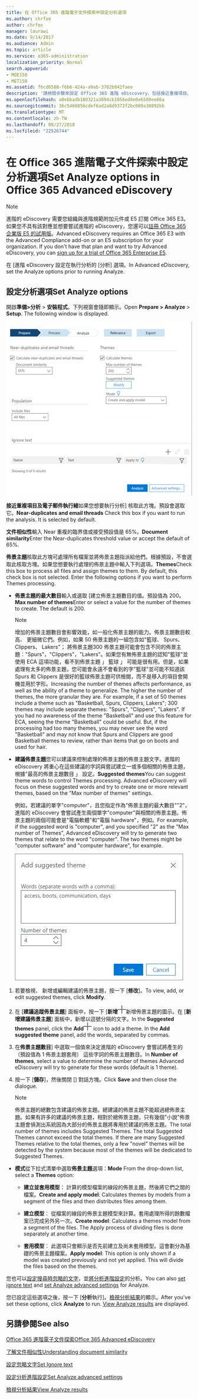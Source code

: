 ```yaml
---
title: 在 Office 365 進階電子文件探索中設定分析選項
ms.author: chrfox
author: chrfox
manager: laurawi
ms.date: 9/14/2017
ms.audience: Admin
ms.topic: article
ms.service: o365-administration
localization_priority: Normal
search.appverid:
- MOE150
- MET150
ms.assetid: f6cd6588-f6b6-424a-a9ab-3782b842faee
description: '請檢閱步驟來設定 Office 365 進階 eDiscovery，包括接近重複項目、 電子郵件執行緒及佈景主題中的分析程序的選項。  '
ms.openlocfilehash: a0ebbadb180321a3094cb1056ed8e0e6500ee66a
ms.sourcegitcommit: 36c5466056cdef6ad2a8d9372f2bc009a30892bb
ms.translationtype: MT
ms.contentlocale: zh-TW
ms.lasthandoff: 08/27/2018
ms.locfileid: "22526744"
---
```

# <a name="set-analyze-options-in-office-365-advanced-ediscovery"></a><span data-ttu-id="5c4a8-103">在 Office 365 進階電子文件探索中設定分析選項</span><span class="sxs-lookup"><span data-stu-id="5c4a8-103">Set Analyze options in Office 365 Advanced eDiscovery</span></span>

> [!NOTE]
> <span data-ttu-id="5c4a8-p101">進階的 eDiscovery 需要您組織與進階規範附加元件或 E5 訂閱 Office 365 E3。如果您不具有該對應並想要嘗試進階的 eDiscovery，您還可以[註冊 Office 365 企業版 E5 的試用版](https://go.microsoft.com/fwlink/p/?LinkID=698279)。</span><span class="sxs-lookup"><span data-stu-id="5c4a8-p101">Advanced eDiscovery requires an Office 365 E3 with the Advanced Compliance add-on or an E5 subscription for your organization. If you don't have that plan and want to try Advanced eDiscovery, you can [sign up for a trial of Office 365 Enterprise E5](https://go.microsoft.com/fwlink/p/?LinkID=698279).</span></span> 
  
<span data-ttu-id="5c4a8-106">在 [進階 eDiscovery 設定在執行分析的 [分析] 選項。</span><span class="sxs-lookup"><span data-stu-id="5c4a8-106">In Advanced eDiscovery, set the Analyze options prior to running Analyze.</span></span>
  
## <a name="set-analyze-options"></a><span data-ttu-id="5c4a8-107">設定分析選項</span><span class="sxs-lookup"><span data-stu-id="5c4a8-107">Set Analyze options</span></span>

<span data-ttu-id="5c4a8-p102">開啟**準備\>分析** \> **安裝程式**。下列視窗會隨即顯示。</span><span class="sxs-lookup"><span data-stu-id="5c4a8-p102">Open **Prepare \> Analyze** \> **Setup**. The following window is displayed.</span></span>
  
![設定分析選項](media/c3ec7a92-8484-4812-b98c-aa3eb740e5b7.png)
  
 <span data-ttu-id="5c4a8-p103">**接近重複項目及電子郵件執行緒**如果您想要執行分析] 核取此方塊。預設會選取它。</span><span class="sxs-lookup"><span data-stu-id="5c4a8-p103">**Near-duplicates and email threads** Check this box if you want to run the analysis. It is selected by default.</span></span> 
  
 <span data-ttu-id="5c4a8-113">**文件相似性**輸入 Near 重複的臨界值或接受預設值是 65%。</span><span class="sxs-lookup"><span data-stu-id="5c4a8-113">**Document similarity**Enter the Near-duplicates threshold value or accept the default of 65%.</span></span> 
  
 <span data-ttu-id="5c4a8-p104">**佈景主題**核取此方塊可處理所有檔案並將佈景主題指派給他們。根據預設，不會選取此核取方塊。如果您想要執行處理的佈景主題中輸入下列選項。</span><span class="sxs-lookup"><span data-stu-id="5c4a8-p104">**Themes**Check this box to process all files and assign themes to them. By default, this check box is not selected. Enter the following options if you want to perform Themes processing.</span></span>
  
- <span data-ttu-id="5c4a8-p105">**佈景主題的最大數目**輸入或選取 [建立佈景主題數目的值。預設值為 200。</span><span class="sxs-lookup"><span data-stu-id="5c4a8-p105">**Max number of themes**Enter or select a value for the number of themes to create. The default is 200.</span></span> 
    
    > [!NOTE]
    > <span data-ttu-id="5c4a8-p106">增加的佈景主題數目會影響效能，如一般化佈景主題的能力。佈景主題數目較高、 更細微它們。例如，如果 50 佈景主題的一組包含如"籃球、 Spurs、 Clippers、 Lakers"； 將佈景主題300 佈景主題可能會包含不同的佈景主題："Spurs"，"Clippers"，"Lakers"。如果您有無佈景主題的認知"籃球"並使用 ECA 這項功能，看不到佈景主題 」 籃球 」 可能是很有用。但是，如果處理有太多的佈景主題，您可能會永遠不會看到的字"籃球"並可能不知道該 Spurs 和 Clippers 是很好的籃球佈景主題可供檢閱，而不是移入的項目會開機並用於字形。</span><span class="sxs-lookup"><span data-stu-id="5c4a8-p106">Increasing the number of themes affects performance, as well as the ability of a theme to generalize. The higher the number of themes, the more granular they are. For example, if a set of 50 themes include a theme such as "Basketball, Spurs, Clippers, Lakers"; 300 themes may include separate themes: "Spurs", "Clippers", "Lakers". If you had no awareness of the theme "Basketball" and use this feature for ECA, seeing the theme "Basketball" could be useful. But, if the processing had too many themes, you may never see the word "Basketball" and may not know that Spurs and Clippers are good Basketball themes to review, rather than items that go on boots and used for hair.</span></span> 
  
- <span data-ttu-id="5c4a8-p107">**建議佈景主題**您可以建議來控制處理的佈景主題的佈景主題文字。進階的 eDiscovery 將重心在這些建議的字詞與嘗試建立一或多個相關的佈景主題，根據"最高的佈景主題數目 」 設定。</span><span class="sxs-lookup"><span data-stu-id="5c4a8-p107">**Suggested themes**You can suggest theme words to control Themes processing. Advanced eDiscovery will focus on these suggested words and try to create one or more relevant themes, based on the "Max number of themes" settings.</span></span> 
    
    <span data-ttu-id="5c4a8-p108">例如，若建議的單字"computer"，且您指定作為"佈景主題的最大數目""2"，進階的 eDiscovery 會嘗試產生兩個單字"computer"與相關的佈景主題。佈景主題的兩個可能會是"電腦軟體"和"電腦 hardware"，例如。</span><span class="sxs-lookup"><span data-stu-id="5c4a8-p108">For example, if the suggested word is "computer", and you specified "2" as the "Max number of Themes", Advanced eDiscovery will try to generate two themes that relate to the word "computer". The two themes might be "computer software" and "computer hardware", for example.</span></span> 
    
    ![新增建議的佈景主題](media/06e9ffd3-a76c-423b-b450-9e465eb9a02f.png)
  
1. <span data-ttu-id="5c4a8-129">若要檢視、 新增或編輯建議的佈景主題，按一下 [**修改**]。</span><span class="sxs-lookup"><span data-stu-id="5c4a8-129">To view, add, or edit suggested themes, click **Modify**.</span></span>
    
2. <span data-ttu-id="5c4a8-p109">在 [**建議追蹤佈景主題**] 面板中，按一下 [**新增**![新增圖示](media/c2dd8b3a-5a22-412c-a7fa-143f5b2b5612.png)新增佈景主題的圖示。在 [**新增建議佈景主題**] 面板中，新增以逗號分隔的文字。</span><span class="sxs-lookup"><span data-stu-id="5c4a8-p109">In the **Suggested themes** panel, click the **Add**![add icon](media/c2dd8b3a-5a22-412c-a7fa-143f5b2b5612.png) icon to add a theme. In the **Add suggested theme** panel, add the words, separated by commas.</span></span> 
    
3. <span data-ttu-id="5c4a8-132">在**佈景主題數目**] 中選取一個值來決定進階的 eDiscovery 會嘗試將產生的 （預設值為 1 佈景主題套用） 這些字詞的佈景主題數目。</span><span class="sxs-lookup"><span data-stu-id="5c4a8-132">In **Number of themes**, select a value to determine the number of themes Advanced eDiscovery will try to generate for these words (default is 1 theme).</span></span>
    
4. <span data-ttu-id="5c4a8-133">按一下 [**儲存**]，然後關閉 [] 對話方塊。</span><span class="sxs-lookup"><span data-stu-id="5c4a8-133">Click **Save** and then close the dialogue.</span></span> 
    
    > [!NOTE]
    > <span data-ttu-id="5c4a8-p110">佈景主題的總數包含建議的佈景主題。總建議的佈景主題不能超過總佈景主題。如果有許多的建議的佈景主題，相對於總佈景主題，只有幾個"小說"佈景主題會偵測出系統因為大部分的佈景主題將專用於建議的佈景主題。</span><span class="sxs-lookup"><span data-stu-id="5c4a8-p110">The total number of themes includes Suggested Themes. The total Suggested Themes cannot exceed the total themes. If there are many Suggested Themes relative to the total themes, only a few "novel" themes will be detected by the system because most of the themes will be dedicated to Suggested Themes.</span></span> 
  
- <span data-ttu-id="5c4a8-137">**模式**從下拉式清單中選取**佈景主題**選項：</span><span class="sxs-lookup"><span data-stu-id="5c4a8-137">**Mode** From the drop-down list, select a **Themes** option:</span></span> 
    
  - <span data-ttu-id="5c4a8-138">**建立並套用模型**： 計算的模型檔案的線段的佈景主題，然後將它們之間的檔案。</span><span class="sxs-lookup"><span data-stu-id="5c4a8-138">**Create and apply model**: Calculates themes by models from a segment of the files and then distributes files among them.</span></span>
    
  - <span data-ttu-id="5c4a8-p111">**建立模型**： 從檔案的線段的佈景主題模型來計算。套用處理所得的餘數檔案已完成另外另一次。</span><span class="sxs-lookup"><span data-stu-id="5c4a8-p111">**Create model**: Calculates a themes model from a segment of the files. The Apply process of dividing files is done separately at another time.</span></span>
    
  - <span data-ttu-id="5c4a8-p112">**套用模型**： 此選項只會顯示是否先前建立及尚未套用模型。這會劃分為基礎的佈景主題檔案。</span><span class="sxs-lookup"><span data-stu-id="5c4a8-p112">**Apply model**: This option is only shown if a model was created previously and not yet applied. This will divide the files based on the themes.</span></span>
    
<span data-ttu-id="5c4a8-143">您也可以[設定搜尋時忽略的文字](set-ignore-text-in-advanced-ediscovery.md)，並[將分析進階設定](set-analyze-advanced-settings-in-advanced-ediscovery.md)的分析。</span><span class="sxs-lookup"><span data-stu-id="5c4a8-143">You can also [set ignore text](set-ignore-text-in-advanced-ediscovery.md) and [set Analyze advanced settings](set-analyze-advanced-settings-in-advanced-ediscovery.md) for Analyze.</span></span> 
  
<span data-ttu-id="5c4a8-p113">您已設定這些選項之後，按一下 [**分析**執行]。[檢視分析結果](view-analyze-results-in-advanced-ediscovery.md)的顯示。</span><span class="sxs-lookup"><span data-stu-id="5c4a8-p113">After you've set these options, click **Analyze** to run. [View Analyze results](view-analyze-results-in-advanced-ediscovery.md) are displayed.</span></span> 
  
## <a name="see-also"></a><span data-ttu-id="5c4a8-146">另請參閱</span><span class="sxs-lookup"><span data-stu-id="5c4a8-146">See also</span></span>

[<span data-ttu-id="5c4a8-147">Office 365 進階電子文件探索</span><span class="sxs-lookup"><span data-stu-id="5c4a8-147">Office 365 Advanced eDiscovery</span></span>](office-365-advanced-ediscovery.md)
  
[<span data-ttu-id="5c4a8-148">了解文件相似性</span><span class="sxs-lookup"><span data-stu-id="5c4a8-148">Understanding document similarity</span></span>](understand-document-similarity-in-advanced-ediscovery.md)
  
[<span data-ttu-id="5c4a8-149">設定忽略文字</span><span class="sxs-lookup"><span data-stu-id="5c4a8-149">Set Ignore text </span></span>](set-ignore-text-in-advanced-ediscovery.md)
  
[<span data-ttu-id="5c4a8-150">設定分析進階設定</span><span class="sxs-lookup"><span data-stu-id="5c4a8-150">Set Analyze advanced settings</span></span>](set-analyze-advanced-settings-in-advanced-ediscovery.md)
  
[<span data-ttu-id="5c4a8-151">檢視分析結果</span><span class="sxs-lookup"><span data-stu-id="5c4a8-151">View Analyze results</span></span>](view-analyze-results-in-advanced-ediscovery.md)

